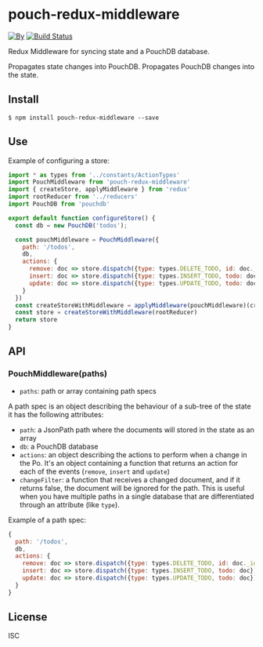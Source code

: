 # pouch-redux-middleware

[![By](https://img.shields.io/badge/made%20by-yld!-32bbee.svg?style=flat)](http://yld.io/contact?source=github-pouch-redux-middleware)
[![Build Status](https://secure.travis-ci.org/pgte/pouch-redux-middleware.svg?branch=master)](http://travis-ci.org/pgte/pouch-redux-middleware?branch=master)

Redux Middleware for syncing state and a PouchDB database.

Propagates state changes into PouchDB.
Propagates PouchDB changes into the state.

## Install

```
$ npm install pouch-redux-middleware --save
```

## Use

Example of configuring a store:

```js
import * as types from '../constants/ActionTypes'
import PouchMiddleware from 'pouch-redux-middleware'
import { createStore, applyMiddleware } from 'redux'
import rootReducer from '../reducers'
import PouchDB from 'pouchdb'

export default function configureStore() {
  const db = new PouchDB('todos');

  const pouchMiddleware = PouchMiddleware({
    path: '/todos',
    db,
    actions: {
      remove: doc => store.dispatch({type: types.DELETE_TODO, id: doc._id}),
      insert: doc => store.dispatch({type: types.INSERT_TODO, todo: doc}),
      update: doc => store.dispatch({type: types.UPDATE_TODO, todo: doc}),
    }
  })
  const createStoreWithMiddleware = applyMiddleware(pouchMiddleware)(createStore)
  const store = createStoreWithMiddleware(rootReducer)
  return store
}
```

## API

### PouchMiddleware(paths)

* `paths`: path or array containing path specs

A path spec is an object describing the behaviour of a sub-tree of the state it has the following attributes:

* `path`: a JsonPath path where the documents will stored in the state as an array
* `db`: a PouchDB database
* `actions`: an object describing the actions to perform when a change in the Po. It's an object containing a function that returns an action for each of the events (`remove`, `insert` and `update`)
* `changeFilter`: a function that receives a changed document, and if it returns
false, the document will be ignored for the path. This is useful when you have
multiple paths in a single database that are differentiated through an attribute
(like `type`).

Example of a path spec:

```js
{
  path: '/todos',
  db,
  actions: {
    remove: doc => store.dispatch({type: types.DELETE_TODO, id: doc._id}),
    insert: doc => store.dispatch({type: types.INSERT_TODO, todo: doc}),
    update: doc => store.dispatch({type: types.UPDATE_TODO, todo: doc}),
  }
}
```

## License

ISC
